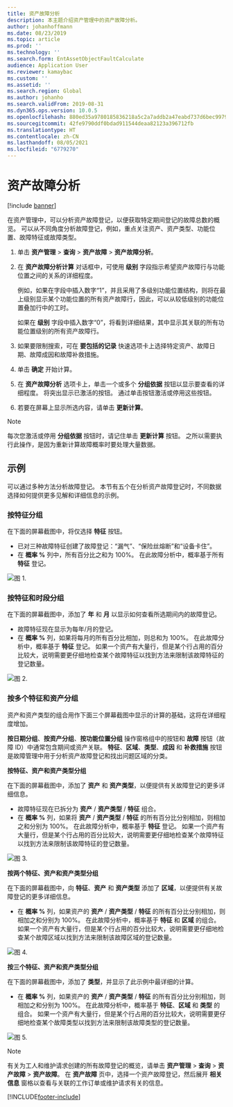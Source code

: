 ```yaml
---
title: 资产故障分析
description: 本主题介绍资产管理中的资产故障分析。
author: johanhoffmann
ms.date: 08/23/2019
ms.topic: article
ms.prod: ''
ms.technology: ''
ms.search.form: EntAssetObjectFaultCalculate
audience: Application User
ms.reviewer: kamaybac
ms.custom: ''
ms.assetid: ''
ms.search.region: Global
ms.author: johanho
ms.search.validFrom: 2019-08-31
ms.dyn365.ops.version: 10.0.5
ms.openlocfilehash: 880ed35a9780185836218a5c2a7addb2a47eabd737d6bec99794ecb7a0959791
ms.sourcegitcommit: 42fe9790ddf0bdad911544deaa82123a396712fb
ms.translationtype: HT
ms.contentlocale: zh-CN
ms.lasthandoff: 08/05/2021
ms.locfileid: "6779270"
---
```

# <a name="asset-fault-analysis"></a>资产故障分析

[!include [banner](../../includes/banner.md)]

 

在资产管理中，可以分析资产故障登记，以便获取特定期间登记的故障总数的概览。 可以从不同角度分析故障登记，例如，重点关注资产、资产类型、功能位置、故障特征或故障类型。

1. 单击 **资产管理** > **查询** > **资产故障** > **资产故障分析**。

2. 在 **资产故障分析计算** 对话框中，可使用 **级别** 字段指示希望资产故障行与功能位置之间的关系的详细程度。 

    例如，如果在字段中插入数字“1”，并且采用了多级别功能位置结构，则将在最上级别显示某个功能位置的所有资产故障行，因此，可以从较低级别的功能位置叠加行中的工时。 
        
    如果在 **级别** 字段中插入数字“0”，将看到详细结果，其中显示其关联的所有功能位置级别的所有资产故障行。

3. 如果要限制搜索，可在 **要包括的记录** 快速选项卡上选择特定资产、故障日期、故障成因和故障补救措施。

4. 单击 **确定** 开始计算。

5. 在 **资产故障分析** 选项卡上，单击一个或多个 **分组依据** 按钮以显示要查看的详细程度。 将突出显示已激活的按钮。 通过单击按钮激活或停用这些按钮。

6. 若要在屏幕上显示所选内容，请单击 **更新计算**。 

>[!NOTE]
>每次您激活或停用 **分组依据** 按钮时，请记住单击 **更新计算** 按钮。 之所以需要执行此操作，是因为重新计算故障概率时要处理大量数据。

## <a name="examples"></a>示例

可以通过多种方法分析故障登记。 本节有五个在分析资产故障登记时，不同数据选择如何提供更多见解和详细信息的示例。

### <a name="group-by-symptoms"></a>按特征分组

在下面的屏幕截图中，将仅选择 **特征** 按钮。

- 已对三种故障特征创建了故障登记：“漏气”、“保险丝熔断”和“设备卡住”。  
- 在 **概率 %** 列中，所有百分比之和为 100%。 在此故障分析中，概率基于所有 **特征** 登记。

![图 1.](media/06-controlling-and-reporting.png)

### <a name="group-by-symptoms-and-time-period"></a>按特征和时段分组

在下面的屏幕截图中，添加了 **年** 和 **月** 以显示如何查看所选期间内的故障登记。

- 故障特征现在显示为每年/月的登记。  
- 在 **概率 %** 列，如果将每月的所有百分比相加，则总和为 100%。 在此故障分析中，概率基于 **特征** 登记。 如果一个资产有大量行，但是某个行占用的百分比较大，说明需要更仔细地检查某个故障特征以找到方法来限制该故障特征的登记数量。

![图 2.](media/07-controlling-and-reporting.png)

### <a name="group-by-multiple-symptoms-and-assets"></a>按多个特征和资产分组

资产和资产类型的组合用作下面三个屏幕截图中显示的计算的基础，这将在详细程度增加。  

**按日期分组**、**按资产分组**、**按功能位置分组** 操作窗格组中的按钮和 **故障** 按钮（故障 ID）中通常包含期间或资产关联。 **特征**、**区域**、**类型**、**成因** 和 **补救措施** 按钮是故障管理中用于分析资产故障登记和找出问题区域的分类。  

**按特征、资产和资产类型分组**

在下面的屏幕截图中，添加了 **资产** 和 **资产类型**，以便提供有关故障登记的更多详细信息。

- 故障特征现在已拆分为 **资产** / **资产类型** / **特征** 组合。  
- 在 **概率 %** 列，如果将 **资产** / **资产类型** / **特征** 的所有百分比分别相加，则相加之和分别为 100%。 在此故障分析中，概率基于 **特征** 登记。 如果一个资产有大量行，但是某个行占用的百分比较大，说明需要更仔细地检查某个故障特征以找到方法来限制该故障特征的登记数量。

![图 3.](media/08-controlling-and-reporting.png)

**按两个特征、资产和资产类型分组**

在下面的屏幕截图中，向 **特征**、**资产** 和 **资产类型** 添加了 **区域**，以便提供有关故障登记的更多详细信息。

- 在 **概率 %** 列，如果资产的 **资产** / **资产类型** / **特征** 的所有百分比分别相加，则相加之和分别为 100%。 在此故障分析中，概率基于 **特征** 和 **区域** 的组合。 如果一个资产有大量行，但是某个行占用的百分比较大，说明需要更仔细地检查某个故障区域以找到方法来限制该故障区域的登记数量。  

![图 4.](media/09-controlling-and-reporting.png)

**按三个特征、资产和资产类型分组**

在下面的屏幕截图中，添加了 **类型**，并显示了此示例中最详细的计算。
 
- 在 **概率 %** 列，如果资产的 **资产** / **资产类型** / **特征** 的所有百分比分别相加，则相加之和分别为 100%。 在此故障分析中，概率基于 **特征**、**区域** 和 **类型** 的组合。 如果一个资产有大量行，但是某个行占用的百分比较大，说明需要更仔细地检查某个故障类型以找到方法来限制该故障类型的登记数量。

![图 5.](media/10-controlling-and-reporting.png)


>[!NOTE]
>有关为工人和维护请求创建的所有故障登记的概览，请单击 **资产管理** > **查询** > **资产故障** > **资产故障**。 在 **资产故障** 页中，选择一个资产故障登记，然后展开 **相关信息** 窗格以查看与关联的工作订单或维护请求有关的信息。



[!INCLUDE[footer-include](../../../includes/footer-banner.md)]
